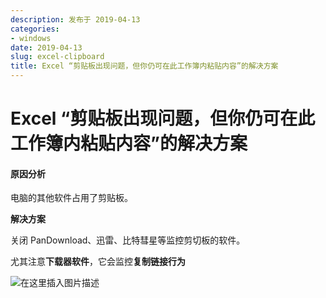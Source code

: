 ```yaml
---
description: 发布于 2019-04-13
categories:
- windows
date: 2019-04-13
slug: excel-clipboard
title: Excel “剪贴板出现问题，但你仍可在此工作簿内粘贴内容”的解决方案
---
```


# Excel “剪贴板出现问题，但你仍可在此工作簿内粘贴内容”的解决方案

#### 原因分析

电脑的其他软件占用了剪贴板。

**解决方案**

关闭 PanDownload、迅雷、比特彗星等监控剪切板的软件。

尤其注意**下载器软件**，它会监控**复制链接行为**

![在这里插入图片描述](https://media.opennet.top/i/2023/01/05/63b6cc91218eb.png)
